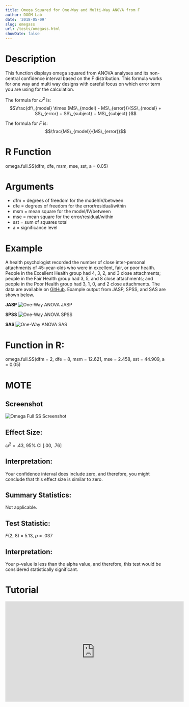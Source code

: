 ```yaml
---
title: Omega Squared for One-Way and Multi-Way ANOVA from F
author: DOOM Lab
date: '2018-05-09'
slug: omegass
url: /tests/omegass.html
showDate: false
---
```


<script src="//yihui.name/js/math-code.js"></script>
<script type = "text/x-mathjax-config">
MathJax.Hub.Config({
tex2jax: {
inlineMath: [['$', '$']],
}
})
</script>
<script async
src="//cdn.bootcss.com/mathjax/2.7.1/MathJax.js?config=TeX-MML-AM_CHTML">
</script>

# Description   

This function displays omega squared from ANOVA analyses and its non-central confidence interval based on the F distribution. This formula works for one way and multi way designs with careful focus on which error term you are using for the calculation.

The formula for $\omega^2$ is: $$\frac{df\_{model} \times (MS\_{model} - MS\_{error})}{SS\_{model} + SS\_{error} + SS\_{subject} + MS\_{subject} }$$

The formula for *F* is: $$\frac{MS\_{model}}{MS\_{error}}$$

# R Function

omega.full.SS(dfm, dfe, msm, mse, sst, a = 0.05)

# Arguments 

+ dfm = degrees of freedom for the model/IV/between
+ dfe = degrees of freedom for the error/residual/within
+ msm	= mean square for the model/IV/between
+ mse	= mean square for the error/residual/within
+ sst	= sum of squares total
+ a	= significance level

# Example  

A health psychologist recorded the number of close inter-personal attachments of 45-year-olds who were in excellent, fair, or poor health. People in the Excellent Health group had 4, 3, 2, and 3 close attachments; people in the Fair Health group had 3, 5, and 8 close attachments; and people in the Poor Health group had 3, 1, 0, and 2 close attachments. The data are available on [GitHub](https://github.com/doomlab/shiny-server/tree/master/MOTE/examples). Example output from JASP, SPSS, and SAS are shown below.

**JASP**
![One-Way ANOVA JASP](https://raw.githubusercontent.com/doomlab/shiny-server/master/MOTE/examples/bn%201%20ANOVA%20JASP.png)

**SPSS**
![One-Way ANOVA SPSS](https://raw.githubusercontent.com/doomlab/shiny-server/master/MOTE/examples/bn%201%20anova%20SPSS.png)

**SAS**
![One-Way ANOVA SAS](https://raw.githubusercontent.com/doomlab/shiny-server/master/MOTE/examples/bn%201%20anova%20SAS.PNG)

# Function in R: 

omega.full.SS(dfm = 2, dfe = 8, msm = 12.621, mse = 2.458, sst = 44.909, a = 0.05)

# MOTE

## Screenshot

![Omega Full SS Screenshot](../images/omegafullss.jpg)

## Effect Size:

$\omega^2$ = .43, 95% CI [.00, .76]

## Interpretation: 

Your confidence interval does include zero, and therefore, you might conclude that this effect size is similar to zero.

## Summary Statistics: 

Not applicable. 

## Test Statistic: 

*F*(2, 8) = 5.13, *p* = .037

## Interpretation: 

Your p-value is less than the alpha value, and therefore, this test would be considered statistically significant.

# Tutorial

<iframe width="560" height="315" src="https://www.youtube.com/embed/5yfUgJB4mwY" frameborder="0" allow="autoplay; encrypted-media" allowfullscreen></iframe>
